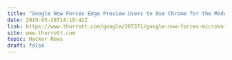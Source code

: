 ```yaml
---
title: "Google Now Forces Edge Preview Users to Use Chrome for the Modern YouTube"
date: 2019-05-28T14:10:42Z
link: https://www.thurrott.com/google/207371/google-now-forces-microsoft-edge-preview-users-to-use-chrome-for-the-modern-youtube-experience?utm_medium=RSS&utm_source=hune
site: www.thurrott.com
topic: Hacker News
draft: false
---
```


